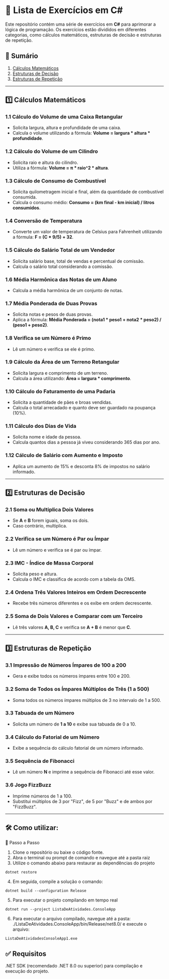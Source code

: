 ﻿# 📘 Lista de Exercícios em C#

Este repositório contém uma série de exercícios em **C#** para aprimorar a lógica de programação. Os exercícios estão divididos em diferentes categorias, como cálculos matemáticos, estruturas de decisão e estruturas de repetição.

## 📌 Sumário

1. [Cálculos Matemáticos](#1️⃣-cálculos-matemáticos)
2. [Estruturas de Decisão](#2️⃣-estruturas-de-decisão)
3. [Estruturas de Repetição](#3️⃣-estruturas-de-repetição)


---

## 1️⃣ Cálculos Matemáticos

### 1.1 Cálculo do Volume de uma Caixa Retangular
- Solicita largura, altura e profundidade de uma caixa.
- Calcula o volume utilizando a fórmula: **Volume = largura * altura * profundidade**.

### 1.2 Cálculo do Volume de um Cilindro
- Solicita raio e altura do cilindro.
- Utiliza a fórmula: **Volume = π * raio^2 * altura**.

### 1.3 Cálculo de Consumo de Combustível
- Solicita quilometragem inicial e final, além da quantidade de combustível consumida.
- Calcula o consumo médio: **Consumo = (km final - km inicial) / litros consumidos**.

### 1.4 Conversão de Temperatura
- Converte um valor de temperatura de Celsius para Fahrenheit utilizando a fórmula: **F = (C * 9/5) + 32**.

### 1.5 Cálculo do Salário Total de um Vendedor
- Solicita salário base, total de vendas e percentual de comissão.
- Calcula o salário total considerando a comissão.

### 1.6 Média Harmônica das Notas de um Aluno
- Calcula a média harmônica de um conjunto de notas.

### 1.7 Média Ponderada de Duas Provas
- Solicita notas e pesos de duas provas.
- Aplica a fórmula: **Média Ponderada = (nota1 * peso1 + nota2 * peso2) / (peso1 + peso2)**.

### 1.8 Verifica se um Número é Primo
- Lê um número e verifica se ele é primo.

### 1.9 Cálculo da Área de um Terreno Retangular
- Solicita largura e comprimento de um terreno.
- Calcula a área utilizando: **Área = largura * comprimento**.

### 1.10 Cálculo do Faturamento de uma Padaria
- Solicita a quantidade de pães e broas vendidas.
- Calcula o total arrecadado e quanto deve ser guardado na poupança (10%).

### 1.11 Cálculo dos Dias de Vida
- Solicita nome e idade da pessoa.
- Calcula quantos dias a pessoa já viveu considerando 365 dias por ano.

### 1.12 Cálculo de Salário com Aumento e Imposto
- Aplica um aumento de 15% e desconta 8% de impostos no salário informado.

---

## 2️⃣ Estruturas de Decisão

### 2.1 Soma ou Multiplica Dois Valores
- Se **A** e **B** forem iguais, soma os dois.
- Caso contrário, multiplica.

### 2.2 Verifica se um Número é Par ou Ímpar
- Lê um número e verifica se é par ou ímpar.

### 2.3 IMC - Índice de Massa Corporal
- Solicita peso e altura.
- Calcula o IMC e classifica de acordo com a tabela da OMS.

### 2.4 Ordena Três Valores Inteiros em Ordem Decrescente
- Recebe três números diferentes e os exibe em ordem decrescente.

### 2.5 Soma de Dois Valores e Comparar com um Terceiro
- Lê três valores **A, B, C** e verifica se **A + B** é menor que **C**.

---

## 3️⃣ Estruturas de Repetição

### 3.1 Impressão de Números Ímpares de 100 a 200
- Gera e exibe todos os números ímpares entre 100 e 200.

### 3.2 Soma de Todos os Ímpares Múltiplos de Três (1 a 500)
- Soma todos os números ímpares múltiplos de 3 no intervalo de 1 a 500.

### 3.3 Tabuada de um Número
- Solicita um número de **1 a 10** e exibe sua tabuada de 0 a 10.

### 3.4 Cálculo do Fatorial de um Número
- Exibe a sequência do cálculo fatorial de um número informado.

### 3.5 Sequência de Fibonacci
- Lê um número **N** e imprime a sequência de Fibonacci até esse valor.

### 3.6 Jogo FizzBuzz
- Imprime números de 1 a 100.
- Substitui múltiplos de 3 por "Fizz", de 5 por "Buzz" e de ambos por "FizzBuzz".

---

## 🛠 Como utilizar:
🚀 Passo a Passo

1. Clone o repositório ou baixe o código fonte.
2. Abra o terminal ou prompt de comando e navegue até a pasta raiz
3. Utilize o comando abaixo para restaurar as dependências do projeto

```
dotnet restore
```
4. Em seguida, compile a solução o comando:
```
dotnet build --configuration Release
```
5. Para executar o projeto compilando em tempo real
```
dotnet run --project ListaDeAtividades.ConsoleApp
```
6. Para executar o arquivo compilado, navegue até a pasta: ./ListaDeAtividades.ConsoleApp/bin/Release/net8.0/ e execute o arquivo:
```
ListaDeAtividadesConsoleApp1.exe
```

## ✅ Requisitos
.NET SDK (recomendado .NET 8.0 ou superior) para compilação e execução do projeto.